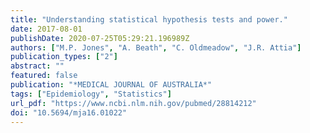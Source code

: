 ```yaml
---
title: "Understanding statistical hypothesis tests and power."
date: 2017-08-01
publishDate: 2020-07-25T05:29:21.196989Z
authors: ["M.P. Jones", "A. Beath", "C. Oldmeadow", "J.R. Attia"]
publication_types: ["2"]
abstract: ""
featured: false
publication: "*MEDICAL JOURNAL OF AUSTRALIA*"
tags: ["Epidemiology", "Statistics"]
url_pdf: "https://www.ncbi.nlm.nih.gov/pubmed/28814212"
doi: "10.5694/mja16.01022"
---
```


